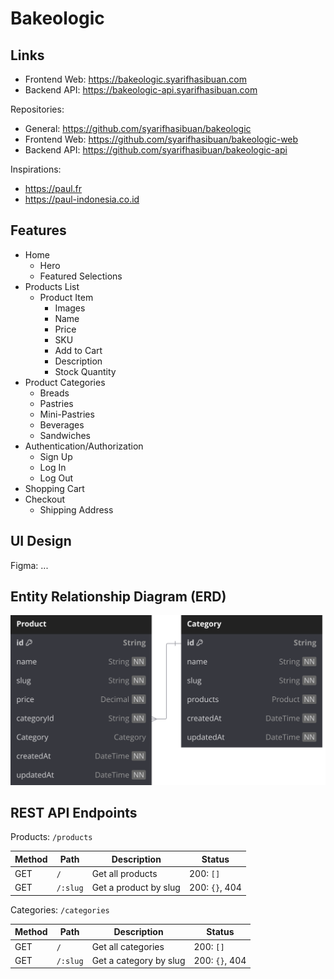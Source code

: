 # Bakeologic

## Links

- Frontend Web: https://bakeologic.syarifhasibuan.com
- Backend API: https://bakeologic-api.syarifhasibuan.com

Repositories:

- General: https://github.com/syarifhasibuan/bakeologic
- Frontend Web: https://github.com/syarifhasibuan/bakeologic-web
- Backend API: https://github.com/syarifhasibuan/bakeologic-api

Inspirations:

- https://paul.fr
- https://paul-indonesia.co.id

## Features

- Home
  - Hero
  - Featured Selections
- Products List
  - Product Item
    - Images
    - Name
    - Price
    - SKU
    - Add to Cart
    - Description
    - Stock Quantity
- Product Categories
  - Breads
  - Pastries
  - Mini-Pastries
  - Beverages
  - Sandwiches
- Authentication/Authorization
  - Sign Up
  - Log In
  - Log Out
- Shopping Cart
- Checkout
  - Shipping Address

## UI Design

Figma: ...

## Entity Relationship Diagram (ERD)

![ERD](diagrams/erd.svg)

## REST API Endpoints

Products: `/products`

| Method | Path     | Description           | Status         |
| ------ | -------- | --------------------- | -------------- |
| GET    | `/`      | Get all products      | 200: `[]`      |
| GET    | `/:slug` | Get a product by slug | 200: `{}`, 404 |

Categories: `/categories`

| Method | Path     | Description            | Status         |
| ------ | -------- | ---------------------- | -------------- |
| GET    | `/`      | Get all categories     | 200: `[]`      |
| GET    | `/:slug` | Get a category by slug | 200: `{}`, 404 |
